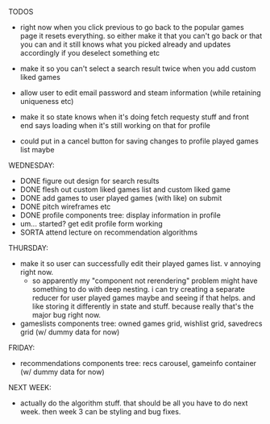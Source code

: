 TODOS

* right now when you click previous to go back to the popular games page it resets everything. so either make it that you can't go back or that you can and it still knows what you picked already and updates accordingly if you deselect something etc

* make it so you can't select a search result twice when you add custom liked games

* allow user to edit email password and steam information (while retaining uniqueness etc)

* make it so state knows when it's doing fetch requesty stuff and front end says loading when it's still working on that for profile

* could put in a cancel button for saving changes to profile played games list maybe

WEDNESDAY:
  * DONE figure out design for search results
  * DONE flesh out custom liked games list and custom liked game
  * DONE add games to user played games (with like) on submit
  * DONE pitch wireframes etc
  * DONE profile components tree: display information in profile  
  * um... started? get edit profile form working
  * SORTA attend lecture on recommendation algorithms

THURSDAY:
  * make it so user can successfully edit their played games list. v annoying right now.
    * so apparently my "component not rerendering" problem might have something to do with deep nesting. i can try creating a separate reducer for user played games maybe and seeing if that helps. and like storing it differently in state and stuff. because really that's the major bug right now.
  * gameslists components tree: owned games grid, wishlist grid, savedrecs grid (w/ dummy data for now)

FRIDAY:
  * recommendations components tree: recs carousel, gameinfo container (w/ dummy data for now)

NEXT WEEK:
  * actually do the algorithm stuff. that should be all you have to do next week. then week 3 can be styling and bug fixes.